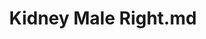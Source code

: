 ---
title: Kidney Male Right.md
release_version: v1.2
model_type: ref-organs
description: '[This reference organ](https://hubmapconsortium.github.io/ccf/pages/ccf-3d-reference-library.html) was created using data from the Visible Human Male, provided by the National Library of Medicine. Changes include removing the renal calyces and renal papillae and adding them to the ureter model per subject matter expert input. '
creators:
  - 0000-0003-4066-7531
  - 0000-0002-3333-5646
project_leads:
  - 0000-0002-3321-6137
reviewers:
  - 0000-0001-9198-5498
  - 0000-0003-2804-127X
creation_date: 2022-05-06T00:00:00
license: CC BY 4.0
publisher:  HuBMAP 
funder:  National Institutes of Health 
award_number:  OT2OD026671 
hubmap_id: HBM272.ZVPQ.979 
doi: https://doi.org/10.48539/HBM272.ZVPQ.979
---